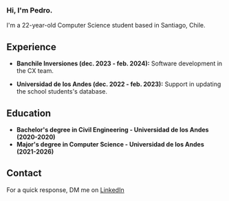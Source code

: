 ### Hi, I'm Pedro.

I'm a 22-year-old Computer Science student based in Santiago, Chile.

## Experience

- **Banchile Inversiones (dec. 2023 - feb. 2024):** Software development in the CX team.

- **Universidad de los Andes (dec. 2022 - feb. 2023):** Support in updating the school students's database.

## Education

- **Bachelor's degree in Civil Engineering - Universidad de los Andes (2020-2020)**
- **Major's degree in Computer Science - Universidad de los Andes (2021-2026)**

## Contact
For a quick response, DM me on [LinkedIn](https://www.linkedin.com/in/pedro-pablo-villegas-celis-360589299/)
